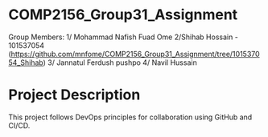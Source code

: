 # COMP2156_Group31_Assignment
Group Members:
1/ Mohammad Nafish Fuad Ome
2/Shihab Hossain - 101537054 (https://github.com/mnfome/COMP2156_Group31_Assignment/tree/101537054_Shihab)
3/ Jannatul Ferdush pushpo
4/ Navil Hussain
# Project Description
This project follows DevOps principles for collaboration using GitHub and CI/CD.